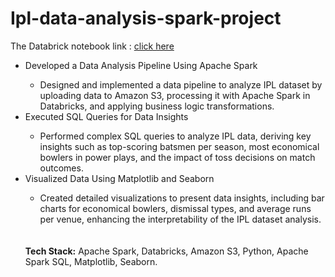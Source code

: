 # Ipl-data-analysis-spark-project

The Databrick notebook link : <a href="https://databricks-prod-cloudfront.cloud.databricks.com/public/4027ec902e239c93eaaa8714f173bcfc/665088682115095/709007277655397/2755697763624682/latest.html" target="_blank" rel="noopener noreferrer"> click here</a>

<ul>
<li>Developed a Data Analysis Pipeline Using Apache Spark</li>
<ul>
  <li>Designed and implemented a data pipeline to analyze IPL dataset by uploading data to Amazon S3, processing it with Apache Spark in Databricks, and applying business logic transformations.</li>
</ul>

<li>Executed SQL Queries for Data Insights</li>
<ul>
  <li>Performed complex SQL queries to analyze IPL data, deriving key insights such as top-scoring batsmen per season, most economical bowlers in power plays, and the impact of toss decisions on match outcomes.</li>
</ul>

<li>Visualized Data Using Matplotlib and Seaborn</li>
<ul>
  <li>Created detailed visualizations to present data insights, including bar charts for economical bowlers, dismissal types, and average runs per venue, enhancing the interpretability of the IPL dataset analysis.</li>
</ul>
<br>
<br>
<b>Tech Stack:</b> Apache Spark, Databricks, Amazon S3, Python, Apache Spark SQL, Matplotlib, Seaborn.

</ul>
